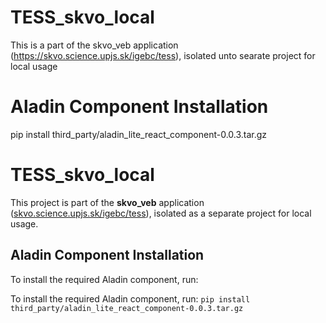 # TESS_skvo_local
This is a part of the skvo_veb application
(https://skvo.science.upjs.sk/igebc/tess), isolated unto searate project for
local usage

# Aladin Component Installation
pip install third_party/aladin_lite_react_component-0.0.3.tar.gz


# TESS_skvo_local

This project is part of the **skvo_veb** application  
([skvo.science.upjs.sk/igebc/tess](https://skvo.science.upjs.sk/igebc/tess)), isolated as a separate project for local usage.

## Aladin Component Installation

To install the required Aladin component, run:

To install the required Aladin component, run:
`pip install third_party/aladin_lite_react_component-0.0.3.tar.gz`
